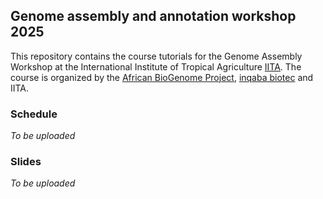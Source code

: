 ## Genome assembly and annotation workshop 2025

This repository contains the course tutorials for the Genome Assembly Workshop at the International Institute of Tropical Agriculture [IITA](https://www.iita.org/). The course is organized by the [African BioGenome Project](https://africanbiogenome.org/), [inqaba biotec](https://inqababiotec.co.za/) and IITA. 


### Schedule

_To be uploaded_


### Slides

_To be uploaded_
